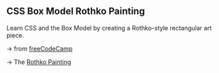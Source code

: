 ## CSS Box Model Rothko Painting

Learn CSS and the Box Model by creating a Rothko-style rectangular art piece.

&rarr; from [freeCodeCamp](https://www.freecodecamp.org/learn/2022/responsive-web-design/)

&rarr; The [Rothko Painting]()